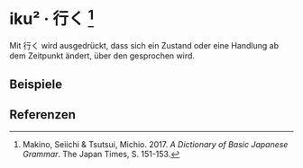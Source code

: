 ---
---

<script setup>
import Example from "../components/Example.vue"
</script>

# iku² · 行く [^1]

Mit 行く wird ausgedrückt, dass sich ein Zustand oder eine Handlung ab dem Zeitpunkt ändert, über den gesprochen wird.

## Beispiele

<Example jp="これからは寒くなって行く。" de="Es wird ab jetzt kälter und kälter werden." />
<Example jp="その頃から日本の経済は強くなって行った。" de="Ab diesem Zeitpunkt ist die japanische Wirtschaft stärker und stärker geworden." />

## Referenzen

[^1]: Makino, Seiichi & Tsutsui, Michio. 2017. *A Dictionary of Basic Japanese Grammar*. The Japan Times, S. 151-153.
